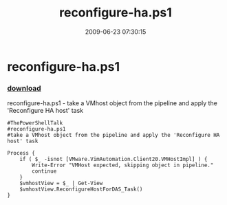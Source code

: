 ﻿---
pid:            1169
poster:         Cody Bunch
title:          reconfigure-ha.ps1
date:           2009-06-23 07:30:15
format:         posh
parent:         0
parent:         0

---

# reconfigure-ha.ps1

### [download](1169.ps1)

reconfigure-ha.ps1	 - take a VMhost object from the pipeline and apply the 'Reconfigure HA host' task


```posh
#ThePowerShellTalk
#reconfigure-ha.ps1
#take a VMhost object from the pipeline and apply the 'Reconfigure HA host' task

Process {
    if ( $_ -isnot [VMware.VimAutomation.Client20.VMHostImpl] ) {
        Write-Error "VMHost expected, skipping object in pipeline."
        continue
    }
	$vmhostView = $_ | Get-View
    $vmhostView.ReconfigureHostForDAS_Task()
}
```
